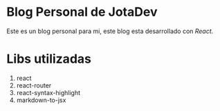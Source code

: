 # Blog Personal de JotaDev

Este es un blog personal para mi, este blog esta desarrollado con *React*.

# Libs utilizadas

1. react
2. react-router
3. react-syntax-highlight
4. markdown-to-jsx
